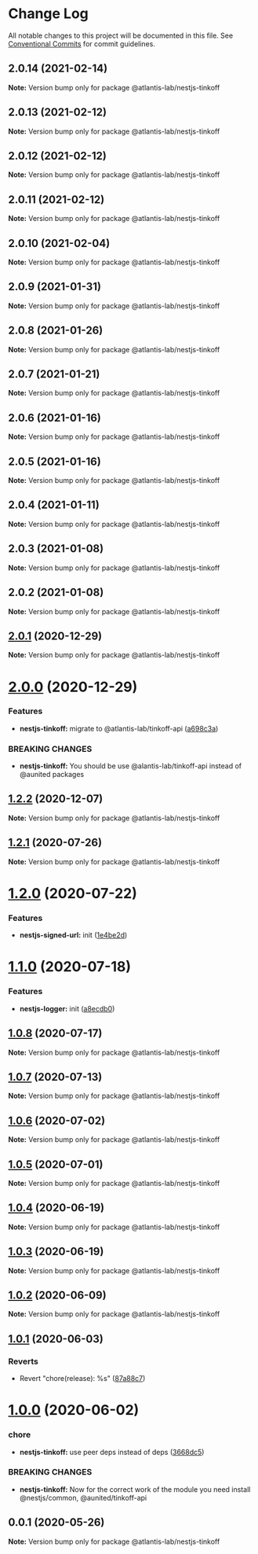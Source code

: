 # Change Log

All notable changes to this project will be documented in this file.
See [Conventional Commits](https://conventionalcommits.org) for commit guidelines.

## 2.0.14 (2021-02-14)

**Note:** Version bump only for package @atlantis-lab/nestjs-tinkoff





## 2.0.13 (2021-02-12)

**Note:** Version bump only for package @atlantis-lab/nestjs-tinkoff





## 2.0.12 (2021-02-12)

**Note:** Version bump only for package @atlantis-lab/nestjs-tinkoff





## 2.0.11 (2021-02-12)

**Note:** Version bump only for package @atlantis-lab/nestjs-tinkoff





## 2.0.10 (2021-02-04)

**Note:** Version bump only for package @atlantis-lab/nestjs-tinkoff





## 2.0.9 (2021-01-31)

**Note:** Version bump only for package @atlantis-lab/nestjs-tinkoff





## 2.0.8 (2021-01-26)

**Note:** Version bump only for package @atlantis-lab/nestjs-tinkoff





## 2.0.7 (2021-01-21)

**Note:** Version bump only for package @atlantis-lab/nestjs-tinkoff





## 2.0.6 (2021-01-16)

**Note:** Version bump only for package @atlantis-lab/nestjs-tinkoff





## 2.0.5 (2021-01-16)

**Note:** Version bump only for package @atlantis-lab/nestjs-tinkoff





## 2.0.4 (2021-01-11)

**Note:** Version bump only for package @atlantis-lab/nestjs-tinkoff





## 2.0.3 (2021-01-08)

**Note:** Version bump only for package @atlantis-lab/nestjs-tinkoff





## 2.0.2 (2021-01-08)

**Note:** Version bump only for package @atlantis-lab/nestjs-tinkoff





## [2.0.1](https://github.com/Atlantis-Lab/nestjs/compare/@atlantis-lab/nestjs-tinkoff@2.0.0...@atlantis-lab/nestjs-tinkoff@2.0.1) (2020-12-29)

**Note:** Version bump only for package @atlantis-lab/nestjs-tinkoff





# [2.0.0](https://github.com/Atlantis-Lab/nestjs/compare/@atlantis-lab/nestjs-tinkoff@1.2.2...@atlantis-lab/nestjs-tinkoff@2.0.0) (2020-12-29)


### Features

* **nestjs-tinkoff:** migrate to @atlantis-lab/tinkoff-api ([a698c3a](https://github.com/Atlantis-Lab/nestjs/commit/a698c3a7aa612ef4a4fb66faa2547bc51949e822))


### BREAKING CHANGES

* **nestjs-tinkoff:** You should be use @alantis-lab/tinkoff-api instead of @aunited packages





## [1.2.2](https://github.com/Atlantis-Lab/nestjs/compare/@atlantis-lab/nestjs-tinkoff@1.2.1...@atlantis-lab/nestjs-tinkoff@1.2.2) (2020-12-07)

**Note:** Version bump only for package @atlantis-lab/nestjs-tinkoff





## [1.2.1](https://github.com/Atlantis-Lab/nestjs/compare/@atlantis-lab/nestjs-tinkoff@1.2.0...@atlantis-lab/nestjs-tinkoff@1.2.1) (2020-07-26)

**Note:** Version bump only for package @atlantis-lab/nestjs-tinkoff





# [1.2.0](https://github.com/Atlantis-Lab/nestjs/compare/@atlantis-lab/nestjs-tinkoff@1.1.0...@atlantis-lab/nestjs-tinkoff@1.2.0) (2020-07-22)


### Features

* **nestjs-signed-url:** init ([1e4be2d](https://github.com/Atlantis-Lab/nestjs/commit/1e4be2dd5ea6e5264d580e975d9256e57fecffc4))





# [1.1.0](https://github.com/Atlantis-Lab/nestjs/compare/@atlantis-lab/nestjs-tinkoff@1.0.8...@atlantis-lab/nestjs-tinkoff@1.1.0) (2020-07-18)


### Features

* **nestjs-logger:** init ([a8ecdb0](https://github.com/Atlantis-Lab/nestjs/commit/a8ecdb0712f9cd5c86b5d7378a3f635c4598a0ae))





## [1.0.8](https://github.com/Atlantis-Lab/nestjs/compare/@atlantis-lab/nestjs-tinkoff@1.0.7...@atlantis-lab/nestjs-tinkoff@1.0.8) (2020-07-17)

**Note:** Version bump only for package @atlantis-lab/nestjs-tinkoff





## [1.0.7](https://github.com/Atlantis-Lab/nestjs/compare/@atlantis-lab/nestjs-tinkoff@1.0.6...@atlantis-lab/nestjs-tinkoff@1.0.7) (2020-07-13)

**Note:** Version bump only for package @atlantis-lab/nestjs-tinkoff

## [1.0.6](https://github.com/Atlantis-Lab/nestjs/compare/@atlantis-lab/nestjs-tinkoff@1.0.5...@atlantis-lab/nestjs-tinkoff@1.0.6) (2020-07-02)

**Note:** Version bump only for package @atlantis-lab/nestjs-tinkoff

## [1.0.5](https://github.com/Atlantis-Lab/nestjs/compare/@atlantis-lab/nestjs-tinkoff@1.0.4...@atlantis-lab/nestjs-tinkoff@1.0.5) (2020-07-01)

**Note:** Version bump only for package @atlantis-lab/nestjs-tinkoff

## [1.0.4](https://github.com/Atlantis-Lab/nestjs/compare/@atlantis-lab/nestjs-tinkoff@1.0.3...@atlantis-lab/nestjs-tinkoff@1.0.4) (2020-06-19)

**Note:** Version bump only for package @atlantis-lab/nestjs-tinkoff

## [1.0.3](https://github.com/Atlantis-Lab/nestjs/compare/@atlantis-lab/nestjs-tinkoff@1.0.2...@atlantis-lab/nestjs-tinkoff@1.0.3) (2020-06-19)

**Note:** Version bump only for package @atlantis-lab/nestjs-tinkoff

## [1.0.2](https://github.com/Atlantis-Lab/nestjs/compare/@atlantis-lab/nestjs-tinkoff@1.0.1...@atlantis-lab/nestjs-tinkoff@1.0.2) (2020-06-09)

**Note:** Version bump only for package @atlantis-lab/nestjs-tinkoff

## [1.0.1](https://github.com/Atlantis-Lab/nestjs/compare/@atlantis-lab/nestjs-tinkoff@1.0.0...@atlantis-lab/nestjs-tinkoff@1.0.1) (2020-06-03)

### Reverts

- Revert "chore(release): %s" ([87a88c7](https://github.com/Atlantis-Lab/nestjs/commit/87a88c70804af72a949b8d5a5389a718e3801643))

# [1.0.0](https://github.com/Atlantis-Lab/nestjs/compare/@atlantis-lab/nestjs-tinkoff@0.0.1...@atlantis-lab/nestjs-tinkoff@1.0.0) (2020-06-02)

### chore

- **nestjs-tinkoff:** use peer deps instead of deps ([3668dc5](https://github.com/Atlantis-Lab/nestjs/commit/3668dc54b6ea9bf75a78c876678aad536968e064))

### BREAKING CHANGES

- **nestjs-tinkoff:** Now for the correct work of the module you need install @nestjs/common, @aunited/tinkoff-api

## 0.0.1 (2020-05-26)

**Note:** Version bump only for package @atlantis-lab/nestjs-tinkoff
